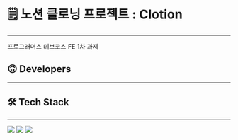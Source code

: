 # 🗒️ 노션 클로닝 프로젝트 : Clotion

---

프로그래머스 데브코스 FE 1차 과제 

## 🙃 Developers

---

## 🛠️ Tech Stack

---

<p>

<img src="https://img.shields.io/badge/javascript-F7DF1E?style=flat-square&logo=javascript&logoColor=white"/>

<img src="https://img.shields.io/badge/CSS3-1572B6?style=flat-square&logo=CSS3t&logoColor=white"/>

<img src="https://img.shields.io/badge/HTML5-E34F26?style=flat-square&logo=HTML5t&logoColor=white"/>

</p>
